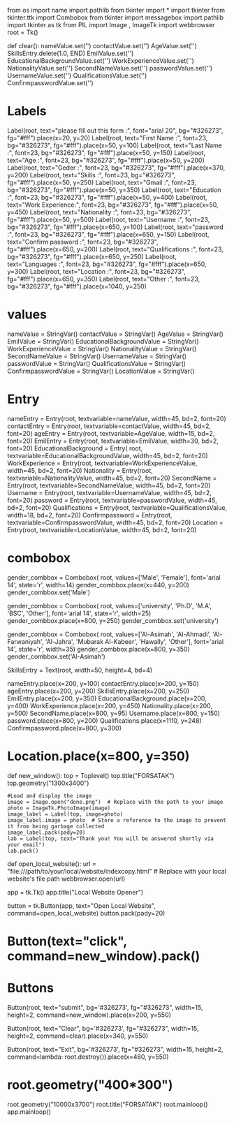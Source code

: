from os import name
import pathlib
from tkinter import *
import tkinter
from tkinter.ttk import Combobox
from tkinter import messagebox
import pathlib
import tkinter as tk
from PIL import Image , ImageTk
import webbrowser
root = Tk()


def clear():
    nameValue.set('')
    contactValue.set('')
    AgeValue.set('')
    SkillsEntry.delete(1.0, END)
    EmilValue.set('')
    EducationalBackgroundValue.set('')
    WorkExperienceValue.set('')
    NationalityValue.set('')
    SecondNameValue.set('')
    passwordValue.set('')
    UsernameValue.set('')
    QualificationsValue.set('')
    ConfirmpasswordValue.set('')

# Labels


Label(root, text="please fill out this form :", font="arial 20",
      bg="#326273", fg="#fff").place(x=20, y=20)
Label(root, text="First Name :", font=23,
      bg="#326273", fg="#fff").place(x=50, y=100)
Label(root, text="Last Name :", font=23,
      bg="#326273", fg="#fff").place(x=50, y=150)
Label(root, text="Age :", font=23, bg="#326273", fg="#fff").place(x=50, y=200)
Label(root, text="Geder :", font=23, bg="#326273", fg="#fff").place(x=370, y=200)
Label(root, text="Skills :", font=23,
      bg="#326273", fg="#fff").place(x=50, y=250)
Label(root, text="Gmail :", font=23,
      bg="#326273", fg="#fff").place(x=50, y=350)
Label(root, text="Education :", font=23,
      bg="#326273", fg="#fff").place(x=50, y=400)
Label(root, text="Work Experience:", font=23,
      bg="#326273", fg="#fff").place(x=50, y=450)
Label(root, text="Nationality :", font=23,
      bg="#326273", fg="#fff").place(x=50, y=500)
Label(root, text="Username :", font=23,
      bg="#326273", fg="#fff").place(x=650, y=100)
Label(root, text="password :", font=23,
      bg="#326273", fg="#fff").place(x=650, y=150)
Label(root, text="Confirm password :", font=23,
      bg="#326273", fg="#fff").place(x=650, y=200)
Label(root, text="Qualifications :", font=23,
      bg="#326273", fg="#fff").place(x=650, y=250)
Label(root, text="Languages :", font=23,
      bg="#326273", fg="#fff").place(x=650, y=300)
Label(root, text="Location :", font=23,
      bg="#326273", fg="#fff").place(x=650, y=350)
Label(root, text="Other :", font=23,
      bg="#326273", fg="#fff").place(x=1040, y=250)

# values

nameValue = StringVar()
contactValue = StringVar()
AgeValue = StringVar()
EmilValue = StringVar()
EducationalBackgroundValue = StringVar()
WorkExperienceValue = StringVar()
NationalityValue = StringVar()
SecondNameValue = StringVar()
UsernameValue = StringVar()
passwordValue = StringVar()
QualificationsValue = StringVar()
ConfirmpasswordValue = StringVar()
LocationValue = StringVar()

# Entry

nameEntry = Entry(root, textvariable=nameValue, width=45, bd=2, font=20)
contactEntry = Entry(root, textvariable=contactValue, width=45, bd=2, font=20)
ageEntry = Entry(root, textvariable=AgeValue, width=15, bd=2, font=20)
EmilEntry = Entry(root, textvariable=EmilValue, width=30, bd=2, font=20)
EducationalBackground = Entry(
    root, textvariable=EducationalBackgroundValue, width=45, bd=2, font=20)
WorkExperience = Entry(root, textvariable=WorkExperienceValue,
                       width=45, bd=2, font=20)
Nationality = Entry(root, textvariable=NationalityValue,
                    width=45, bd=2, font=20)
SecondName = Entry(root, textvariable=SecondNameValue,
                   width=45, bd=2, font=20)
Username = Entry(root, textvariable=UsernameValue,
                 width=45, bd=2, font=20)
password = Entry(root, textvariable=passwordValue,
                 width=45, bd=2, font=20)
Qualifications = Entry(root, textvariable=QualificationsValue,
                       width=18, bd=2, font=20)
Confirmpassword = Entry(root, textvariable=ConfirmpasswordValue,
                        width=45, bd=2, font=20)
Location = Entry(root, textvariable=LocationValue,
                 width=45, bd=2, font=20)

# combobox

gender_combbox = Combobox(
    root, values=['Male', 'Female'], font='arial 14', state='r', width=14)
gender_combbox.place(x=440, y=200)
gender_combbox.set('Male')


gender_combbox = Combobox(
    root, values=['university', 'Ph.D', 'M.A', 'BSC', 'Other'], font='arial 14', state='r', width=25)
gender_combbox.place(x=800, y=250)
gender_combbox.set('university')


gender_combbox = Combobox(
    root, values=['Al-Asimah', 'Al-Ahmadi', 'Al-Farwaniyah', 'Al-Jahra', 'Mubarak Al-Kabeer', 'Hawally', 'Other'], font='arial 14', state='r', width=35)
gender_combbox.place(x=800, y=350)
gender_combbox.set('Al-Asimah')


SkillsEntry = Text(root, width=50, height=4, bd=4)

nameEntry.place(x=200, y=100)
contactEntry.place(x=200, y=150)
ageEntry.place(x=200, y=200)
SkillsEntry.place(x=200, y=250)
EmilEntry.place(x=200, y=350)
EducationalBackground.place(x=200, y=400)
WorkExperience.place(x=200, y=450)
Nationality.place(x=200, y=500)
SecondName.place(x=800, y=95)
Username.place(x=800, y=150)
password.place(x=800, y=200)
Qualifications.place(x=1110, y=248)
Confirmpassword.place(x=800, y=300)
# Location.place(x=800, y=350)


def new_window():
    top = Toplevel()
    top.title("FORSATAK")
    top.geometry("1300x3400")

    #Load and display the image
    image = Image.open("done.png")  # Replace with the path to your image
    photo = ImageTk.PhotoImage(image)
    image_label = Label(top, image=photo)
    image_label.image = photo  # Store a reference to the image to prevent it from being garbage collected
    image_label.pack(pady=20)
    lab = Label(top, text="Thank you! You will be answered shortly via your email")
    lab.pack() 




def open_local_website():
    url = "file:///path/to/your/local/website/indexcopy.html"  # Replace with your local website's file path
    webbrowser.open(url)

app = tk.Tk()
app.title("Local Website Opener")

button = tk.Button(app, text="Open Local Website", command=open_local_website)
button.pack(pady=20)


# Button(text="click", command=new_window).pack()
# Buttons

Button(root, text="submit", bg='#326273', fg="#326273",
       width=15, height=2, command=new_window).place(x=200, y=550)

Button(root, text="Clear", bg='#326273', fg="#326273",
       width=15, height=2, command=clear).place(x=340, y=550)

Button(root, text="Exit", bg='#326273', fg="#326273",
       width=15, height=2, command=lambda: root.destroy()).place(x=480, y=550)

# root.geometry("400*300")
root.geometry("10000x3700")
root.title("FORSATAK")
root.mainloop()
app.mainloop()

